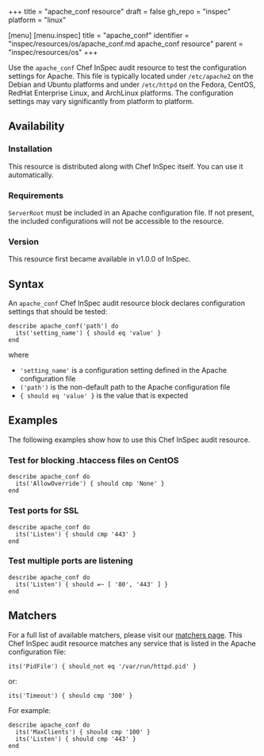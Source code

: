 +++
title = "apache_conf resource"
draft = false
gh_repo = "inspec"
platform = "linux"

[menu]
  [menu.inspec]
    title = "apache_conf"
    identifier = "inspec/resources/os/apache_conf.md apache_conf resource"
    parent = "inspec/resources/os"
+++

Use the `apache_conf` Chef InSpec audit resource to test the configuration settings for Apache. This file is typically located under `/etc/apache2` on the Debian and Ubuntu platforms and under `/etc/httpd` on the Fedora, CentOS, RedHat Enterprise Linux, and ArchLinux platforms. The configuration settings may vary significantly from platform to platform.

## Availability

### Installation

This resource is distributed along with Chef InSpec itself. You can use it automatically.

### Requirements

`ServerRoot` must be included in an Apache configuration file. If not present, the included configurations will not be accessible to the resource.

### Version

This resource first became available in v1.0.0 of InSpec.

## Syntax

An `apache_conf` Chef InSpec audit resource block declares configuration settings that should be tested:

    describe apache_conf('path') do
      its('setting_name') { should eq 'value' }
    end

where

- `'setting_name'` is a configuration setting defined in the Apache configuration file
- `('path')` is the non-default path to the Apache configuration file
- `{ should eq 'value' }` is the value that is expected

## Examples

The following examples show how to use this Chef InSpec audit resource.

### Test for blocking .htaccess files on CentOS

    describe apache_conf do
      its('AllowOverride') { should cmp 'None' }
    end

### Test ports for SSL

    describe apache_conf do
      its('Listen') { should cmp '443' }
    end

### Test multiple ports are listening

    describe apache_conf do
      its('Listen') { should =~ [ '80', '443' ] }
    end

## Matchers

For a full list of available matchers, please visit our [matchers page](/inspec/matchers/).
This Chef InSpec audit resource matches any service that is listed in the Apache configuration file:

    its('PidFile') { should_not eq '/var/run/httpd.pid' }

or:

    its('Timeout') { should cmp '300' }

For example:

    describe apache_conf do
      its('MaxClients') { should cmp '100' }
      its('Listen') { should cmp '443' }
    end
